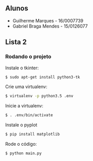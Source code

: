 ## Alunos
* Guilherme Marques - 16/0007739
* Gabriel Braga Mendes - 15/0126077

## Lista 2

### Rodando o projeto

Instale o tkinter:
```bash
$ sudo apt-get install python3-tk
```

Crie uma  virtualenv:

```bash
$ virtualenv -p python3.5 .env
```

Inicie a virtualenv:

```bash
$ . .env/bin/activate
```

Instale o pyplot
```bash
$ pip install matplotlib
```

Rode o código:

```bash
$ python main.py
```
